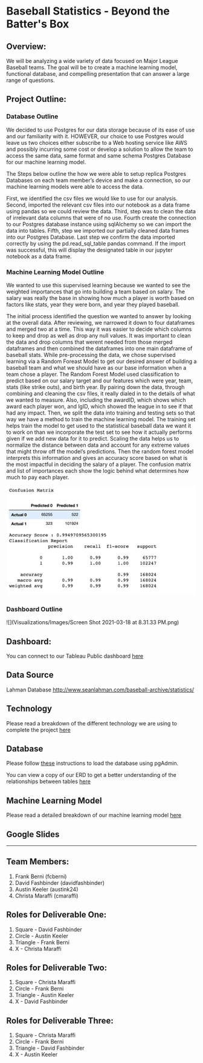 # Baseball Statistics - Beyond the Batter's Box

## Overview:
We will be analyzing a wide variety of data focused on Major League Baseball teams.  The goal will be to create a machine learning model, functional database, and compelling presentation that can answer a large range of questions.  

## Project Outline:
### Database Outline
We decided to use Postgres for our data storage because of its ease of use and our familiarity with it. HOWEVER, our choice to use Postgres would leave us two choices either subscribe to a Web hosting service like AWS and possibly incurring some cost or develop a solution to allow the team to access the same data, same format and same schema Postgres Database for our machine learning model.

The Steps below outline the how we were able to setup replica Postgres Databases on each team member’s device and make a connection, so our machine learning models were able to access the data.

First, we identified the csv files we would like to use for our analysis. Second, imported the relevant csv files into our notebook as a data frame using pandas so we could review the data. Third, step was to clean the data of irrelevant data columns that were of no use. Fourth create the connection to our Postgres database instance using sqlAlchemy so we can import the data into tables. Fifth, step we imported our partially cleaned data frames into our Postgres Database. Last step we confirm the data imported correctly by using the pd.read_sql_table pandas command. If the import was successful, this will display the designated table in our jupyter notebook as a data frame.

### Machine Learning Model Outline
We wanted to use this supervised learning because we wanted to see the weighted importances that go into building a team based on salary. The salary was really the base in showing how much a player is worth based on factors like stats, year they were born, and year they played baseball.

The initial process identified the question we wanted to answer by looking at the overall data. After reviewing, we narrowed it down to four dataframes and merged two at a time. This way it was easier to decide which columns to keep and drop as well as drop any null values. It was important to clean the data and drop columns that werent needed from those merged dataframes and then combined the dataframes into one main dataframe of baseball stats. While pre-processing the data, we chose supervised learning via a Random Foreast Model to get our desired answer of building a baseball team and what we should have as our base information when a team chose a player. The Random Forest Model used classification to predict based on our salary target and our features which were year, team, stats (like strike outs), and birth year. By pairing down the data, through combining and cleaning the csv files, it really dialed in to the details of what we wanted to measure. Also, including the awardID, which shows which award each player won, and lgID, which showed the league in to see if that had any impact. Then, we split the data into training and testing sets so that way we have a method to train the machine learning model. The training set helps train the model to get used to the statistical baseball data we want it to work on than we incorporate the test set to see how it actually performs given if we add new data for it to predict. Scaling the data helps us to normalize the distance between data and account for any extreme values that might throw off the model’s predictions. Then the random forest model interprets this information and gives an accuracy score based on what is the most impactful in deciding the salary of a player. The confusion matrix and list of importances each show the logic behind what determines how much to pay each player. 

![](Visualizations/Images/ConfusionMatrix.png)



### Dashboard Outline



![](Visualizations/Images/Screen Shot 2021-03-18 at 8.31.33 PM.png)


## Dashboard:
You can connect to our Tableau Public dashboard [here](https://public.tableau.com/profile/david.fashbinder#!/vizhome/BeyondtheBattersBox/HitsDashboard?publish=yes)

## Data Source
Lahman Database http://www.seanlahman.com/baseball-archive/statistics/

## Technology
Please read a breakdown of the different technology we are using to complete the project [here](https://github.com/davidfashbinder/final_project/blob/master/Resources/technology.md)

## Database
Please follow [these](https://github.com/davidfashbinder/final_project/blob/master/DB%20Instructions.md) instructions to load the database using pgAdmin.

You can view a copy of our ERD to get a better understanding of the relationships between tables [here](https://github.com/davidfashbinder/final_project/blob/master/Updated_ERD.png)

## Machine Learning Model 
Please read a detailed breakdown of our machine learning model [here](https://github.com/davidfashbinder/final_project/blob/master/Machine%20Learning%20Info.md)

## Google Slides

-----

## Team Members:
1. Frank Berni (fcberni)
2. David Fashbinder (davidfashbinder)
3. Austin Keeler (austink24)
4. Christa Maraffi (cmaraffi)

## Roles for Deliverable One:
1. Square - David Fashbinder
2. Circle - Austin Keeler
3. Triangle - Frank Berni
4. X - Christa Maraffi

## Roles for Deliverable Two:
1. Square - Christa Maraffi
2. Circle - Frank Berni
3. Triangle - Austin Keeler
4. X - David Fashbinder

## Roles for Deliverable Three:
1. Square - Christa Maraffi
2. Circle - Frank Berni
3. Triangle - David Fashbinder
4. X - Austin Keeler
